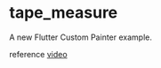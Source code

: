 # tape_measure

A new Flutter  Custom Painter example.

reference [video](https://www.youtube.com/watch?v=xOY-BM9jQDo&t=1s&ab_channel=CodingwithIndy)
